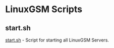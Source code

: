 # LinuxGSM Scripts
## start.sh
[start.sh](https://github.com/Hillbillyer/Basic-Scripts/blob/main/LinuxGSM-Scripts/start.sh) - 
Script for starting all LinuxGSM Servers.<br>
